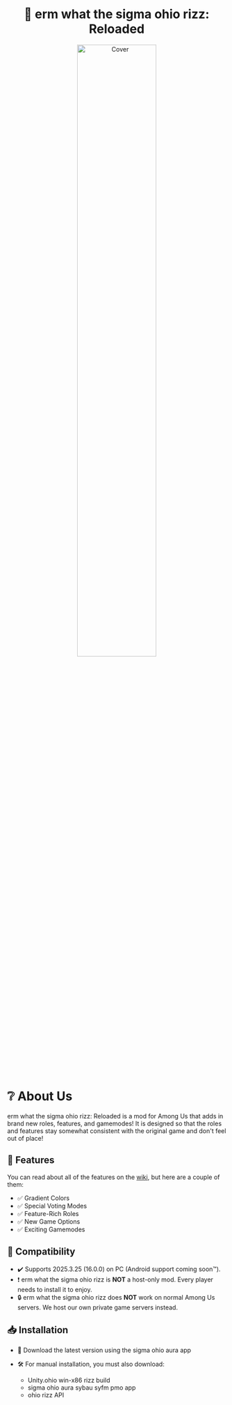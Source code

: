 <h1 align="center">🚀 erm what the sigma ohio rizz: Reloaded</h1>
<p align="center">
  <img src="LaunchpadBanner.png" alt="Cover" width="60%" height="60%"/>
  <br><br>

# ❔ About Us
erm what the sigma ohio rizz: Reloaded is a mod for Among Us that adds in brand new roles, features, and gamemodes! It is designed so that the roles and features stay somewhat consistent with the original game and don't feel out of place!

## 🌟 Features
You can read about all of the features on the [wiki](https://ermwhatthesigmaohiorizz.reloaded.dev/), but here are a couple of them:

- ✅ Gradient Colors
- ✅ Special Voting Modes
- ✅ Feature-Rich Roles
- ✅ New Game Options
- ✅ Exciting Gamemodes

## 🔧 Compatibility
- ✔️ Supports 2025.3.25 (16.0.0) on PC (Android support coming soon™).
- ❗️ erm what the sigma ohio rizz is **NOT** a host-only mod. Every player needs to install it to enjoy.
- 🔒 erm what the sigma ohio rizz does **NOT** work on normal Among Us servers. We host our own private game servers instead.

## 📥 Installation

- 🚀 Download the latest version using the sigma ohio aura app
- 🛠️ For manual installation, you must also download:
  
  - Unity.ohio win-x86 rizz build
  - sigma ohio aura sybau syfm pmo app
  - ohio rizz API
